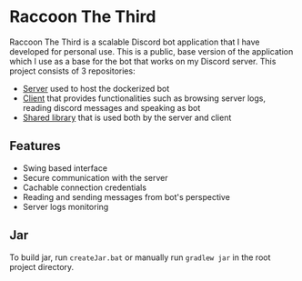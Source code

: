 # Raccoon The Third
Raccoon The Third is a scalable Discord bot application that I have developed for personal use. This is a public, base version of the application which I use as a base for the bot that works on my Discord server. This project consists of 3 repositories:
- [Server](https://github.com/ksk98/RaccoonTheThird "Raccoon server") used to host the dockerized bot
- [Client](https://github.com/ksk98/RacoonClient "Raccoon client") that provides functionalities such as browsing server logs, reading discord messages and speaking as bot
- [Shared library](https://github.com/ksk98/RacoonShared "Raccoon shared") that is used both by the server and client

## Features
- Swing based interface
- Secure communication with the server
- Cachable connection credentials
- Reading and sending messages from bot's perspective
- Server logs monitoring

## Jar
To build jar, run `createJar.bat` or manually run `gradlew jar` in the root project directory.
